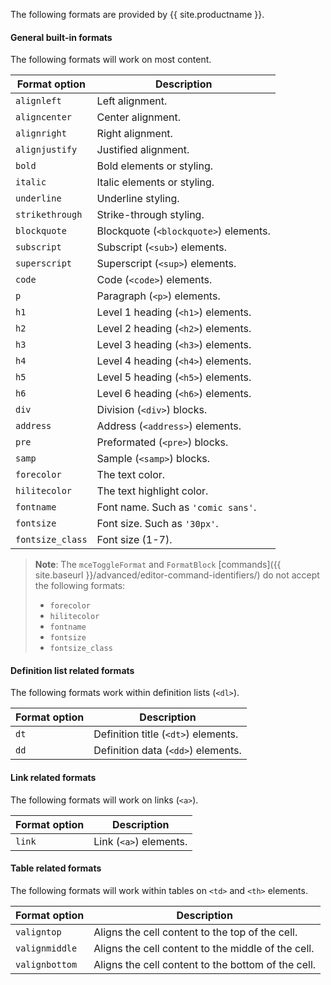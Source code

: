 The following formats are provided by {{ site.productname }}.

#### General built-in formats

The following formats will work on most content.

| Format option    | Description                           |
| ---------------- | ------------------------------------- |
| `alignleft`      | Left alignment.                       |
| `aligncenter`    | Center alignment.                     |
| `alignright`     | Right alignment.                      |
| `alignjustify`   | Justified alignment.                  |
| `bold`           | Bold elements or styling.             |
| `italic`         | Italic elements or styling.           |
| `underline`      | Underline styling.                    |
| `strikethrough`  | Strike-through styling.               |
| `blockquote`     | Blockquote (`<blockquote>`) elements. |
| `subscript`      | Subscript (`<sub>`) elements.         |
| `superscript`    | Superscript (`<sup>`) elements.       |
| `code`           | Code (`<code>`) elements.             |
| `p`              | Paragraph (`<p>`) elements.           |
| `h1`             | Level 1 heading (`<h1>`) elements.    |
| `h2`             | Level 2 heading (`<h2>`) elements.    |
| `h3`             | Level 3 heading (`<h3>`) elements.    |
| `h4`             | Level 4 heading (`<h4>`) elements.    |
| `h5`             | Level 5 heading (`<h5>`) elements.    |
| `h6`             | Level 6 heading (`<h6>`) elements.    |
| `div`            | Division (`<div>`) blocks.            |
| `address`        | Address (`<address>`) elements.       |
| `pre`            | Preformated (`<pre>`) blocks.         |
| `samp`           | Sample (`<samp>`) blocks.             |
| `forecolor`      | The text color.                       |
| `hilitecolor`    | The text highlight color.             |
| `fontname`       | Font name. Such as `'comic sans'`.    |
| `fontsize`       | Font size. Such as `'30px'`.          |
| `fontsize_class` | Font size (1-7).                      |

> **Note**: The `mceToggleFormat` and `FormatBlock` [commands]({{ site.baseurl }}/advanced/editor-command-identifiers/) do not accept the following formats:
> * `forecolor`
> * `hilitecolor`
> * `fontname`
> * `fontsize`
> * `fontsize_class`

#### Definition list related formats

The following formats work within definition lists (`<dl>`).

| Format option | Description                         |
| ------------- | ----------------------------------- |
| `dt`          | Definition title (`<dt>`) elements. |
| `dd`          | Definition data (`<dd>`) elements.  |

#### Link related formats

The following formats will work on links (`<a>`).

| Format option | Description            |
| ------------- | ---------------------- |
| `link`        | Link (`<a>`) elements. |

#### Table related formats

The following formats will work within tables on `<td>` and `<th>` elements.

| Format option  | Description                                        |
| -------------- | -------------------------------------------------- |
| `valigntop`    | Aligns the cell content to the top of the cell.    |
| `valignmiddle` | Aligns the cell content to the middle of the cell. |
| `valignbottom` | Aligns the cell content to the bottom of the cell. |
